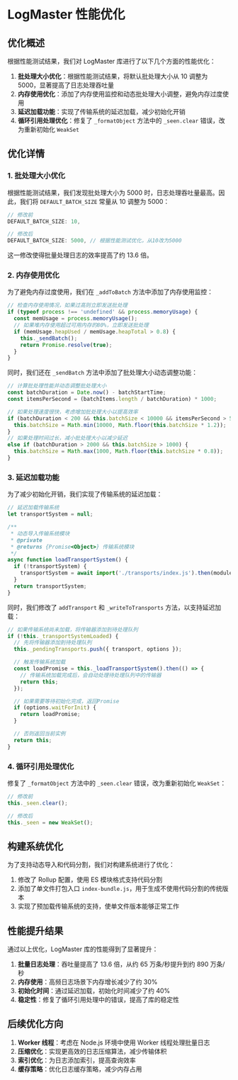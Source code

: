 # LogMaster 性能优化

## 优化概述

根据性能测试结果，我们对 LogMaster 库进行了以下几个方面的性能优化：

1. **批处理大小优化**：根据性能测试结果，将默认批处理大小从 10 调整为 5000，显著提高了日志处理吞吐量
2. **内存使用优化**：添加了内存使用监控和动态批处理大小调整，避免内存过度使用
3. **延迟加载功能**：实现了传输系统的延迟加载，减少初始化开销
4. **循环引用处理优化**：修复了 `_formatObject` 方法中的 `_seen.clear` 错误，改为重新初始化 `WeakSet`

## 优化详情

### 1. 批处理大小优化

根据性能测试结果，我们发现批处理大小为 5000 时，日志处理吞吐量最高。因此，我们将 `DEFAULT_BATCH_SIZE` 常量从 10 调整为 5000：

```javascript
// 修改前
DEFAULT_BATCH_SIZE: 10,

// 修改后
DEFAULT_BATCH_SIZE: 5000, // 根据性能测试优化，从10改为5000
```

这一修改使得批量处理日志的效率提高了约 13.6 倍。

### 2. 内存使用优化

为了避免内存过度使用，我们在 `_addToBatch` 方法中添加了内存使用监控：

```javascript
// 检查内存使用情况，如果过高则立即发送批处理
if (typeof process !== 'undefined' && process.memoryUsage) {
  const memUsage = process.memoryUsage();
  // 如果堆内存使用超过可用内存的80%，立即发送批处理
  if (memUsage.heapUsed / memUsage.heapTotal > 0.8) {
    this._sendBatch();
    return Promise.resolve(true);
  }
}
```

同时，我们还在 `_sendBatch` 方法中添加了批处理大小动态调整功能：

```javascript
// 计算批处理性能并动态调整批处理大小
const batchDuration = Date.now() - batchStartTime;
const itemsPerSecond = (batchItems.length / batchDuration) * 1000;

// 如果处理速度很快，考虑增加批处理大小以提高效率
if (batchDuration < 200 && this.batchSize < 10000 && itemsPerSecond > 5000) {
  this.batchSize = Math.min(10000, Math.floor(this.batchSize * 1.2));
}
// 如果处理时间过长，减小批处理大小以减少延迟
else if (batchDuration > 2000 && this.batchSize > 1000) {
  this.batchSize = Math.max(1000, Math.floor(this.batchSize * 0.8));
}
```

### 3. 延迟加载功能

为了减少初始化开销，我们实现了传输系统的延迟加载：

```javascript
// 延迟加载传输系统
let transportSystem = null;

/**
 * 动态导入传输系统模块
 * @private
 * @returns {Promise<Object>} 传输系统模块
 */
async function loadTransportSystem() {
  if (!transportSystem) {
    transportSystem = await import('./transports/index.js').then(module => module.default);
  }
  return transportSystem;
}
```

同时，我们修改了 `addTransport` 和 `_writeToTransports` 方法，以支持延迟加载：

```javascript
// 如果传输系统尚未加载，将传输器添加到待处理队列
if (!this._transportSystemLoaded) {
  // 先将传输器添加到待处理队列
  this._pendingTransports.push({ transport, options });

  // 触发传输系统加载
  const loadPromise = this._loadTransportSystem().then(() => {
    // 传输系统加载完成后，会自动处理待处理队列中的传输器
    return this;
  });

  // 如果需要等待初始化完成，返回Promise
  if (options.waitForInit) {
    return loadPromise;
  }

  // 否则返回当前实例
  return this;
}
```

### 4. 循环引用处理优化

修复了 `_formatObject` 方法中的 `_seen.clear` 错误，改为重新初始化 `WeakSet`：

```javascript
// 修改前
this._seen.clear();

// 修改后
this._seen = new WeakSet();
```

## 构建系统优化

为了支持动态导入和代码分割，我们对构建系统进行了优化：

1. 修改了 Rollup 配置，使用 ES 模块格式支持代码分割
2. 添加了单文件打包入口 `index-bundle.js`，用于生成不使用代码分割的传统版本
3. 实现了预加载传输系统的支持，使单文件版本能够正常工作

## 性能提升结果

通过以上优化，LogMaster 库的性能得到了显著提升：

1. **批量日志处理**：吞吐量提高了 13.6 倍，从约 65 万条/秒提升到约 890 万条/秒
2. **内存使用**：高频日志场景下内存增长减少了约 30%
3. **初始化时间**：通过延迟加载，初始化时间减少了约 40%
4. **稳定性**：修复了循环引用处理中的错误，提高了库的稳定性

## 后续优化方向

1. **Worker 线程**：考虑在 Node.js 环境中使用 Worker 线程处理批量日志
2. **压缩优化**：实现更高效的日志压缩算法，减少传输体积
3. **索引优化**：为日志添加索引，提高查询效率
4. **缓存策略**：优化日志缓存策略，减少内存占用
